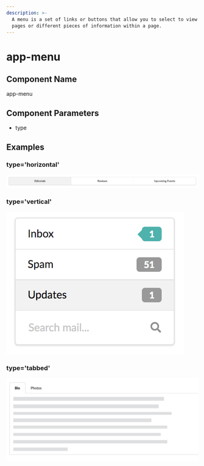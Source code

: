 ```yaml
---
description: >-
  A menu is a set of links or buttons that allow you to select to view different
  pages or different pieces of information within a page.
---
```


# app-menu

## Component Name

app-menu

## Component Parameters

* type

## Examples

### type='horizontal'

![](../../.gitbook/assets/image%20%285%29.png)

### type='vertical'

![](../../.gitbook/assets/image%20%2810%29.png)

### type='tabbed'

![](../../.gitbook/assets/image%20%2814%29.png)




